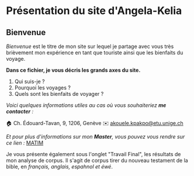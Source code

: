 # Présentation du site d'Angela-Kelia

## Bienvenue

_Bienvenue_ est le titre de mon site sur lequel je partage avec vous très brièvement mon expérience en tant que touriste ainsi que les bienfaits du voyage.

**Dans ce fichier, je vous décris les grands axes du site.**

1. Qui suis-je ?
2. Pourquoi les voyages ?
3. Quels sont les bienfaits de voyager ?

_Voici quelques informations utiles au cas où vous souhaiteriez **me contacter** :_

🏠 Ch. Édouard-Tavan, 9, 1206, Genève
✉️ akouele.kpakpo@etu.unige.ch

_Et pour plus d'informations sur mon **Master**, vous pouvez vous rendre sur ce lien :_ [MATIM](https://www.unige.ch/fti/fr/enseignements/ma-tim/)

Je vous présente également sous l'onglet "Travail Final", les résultats de mon analyse de corpus.
Il s'agit de corpus tirer du nouveau testament de la bible, en _français, anglais, espahnol et éwé_. 
